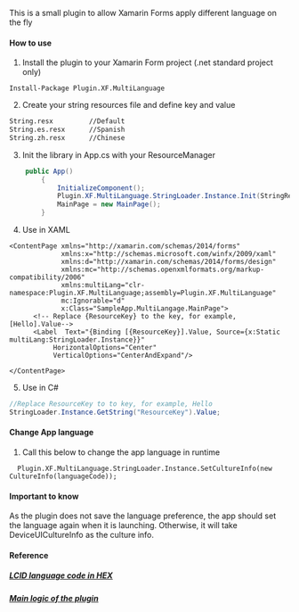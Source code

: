 This is a small plugin to allow Xamarin Forms apply different language on the fly

#### How to use
1. Install the plugin to your Xamarin Form project (.net standard project only)
```
Install-Package Plugin.XF.MultiLanguage
```

2. Create your string resources file and define key and value
```XML
String.resx         //Default
String.es.resx      //Spanish
String.zh.resx      //Chinese
```

3. Init the library in App.cs with your ResourceManager
```C#
    public App()
        {
            InitializeComponent();
            Plugin.XF.MultiLanguage.StringLoader.Instance.Init(StringRes.ResourceManager);
            MainPage = new MainPage();
        }
```

4. Use in XAML
```XAML
<ContentPage xmlns="http://xamarin.com/schemas/2014/forms"
             xmlns:x="http://schemas.microsoft.com/winfx/2009/xaml"
             xmlns:d="http://xamarin.com/schemas/2014/forms/design"
             xmlns:mc="http://schemas.openxmlformats.org/markup-compatibility/2006"
             xmlns:multiLang="clr-namespace:Plugin.XF.MultiLanguage;assembly=Plugin.XF.MultiLanguage"
             mc:Ignorable="d"
             x:Class="SampleApp.MultiLangage.MainPage">
      <!-- Replace {ResourceKey} to the key, for example, [Hello].Value-->
      <Label  Text="{Binding [{ResourceKey}].Value, Source={x:Static multiLang:StringLoader.Instance}}" 
           HorizontalOptions="Center"
           VerticalOptions="CenterAndExpand"/>
           
</ContentPage>
```

5. Use in C#
```C#
//Replace ResourceKey to to key, for example, Hello
StringLoader.Instance.GetString("ResourceKey").Value;
```

#### Change App language
1. Call this below to change the app language in runtime
```#C
  Plugin.XF.MultiLanguage.StringLoader.Instance.SetCultureInfo(new CultureInfo(languageCode));
```

#### Important to know
As the plugin does not save the language preference, the app should set the language again when it is launching. Otherwise, it will take DeviceUICultureInfo as the culture info.


#### Reference
##### <a href="https://docs.microsoft.com/en-us/openspecs/windows_protocols/ms-lcid/70feba9f-294e-491e-b6eb-56532684c37f">LCID language code in HEX</a>
##### <a href="https://stackoverflow.com/questions/44410407/xamarin-forms-change-ui-language-at-runtime-xaml">Main logic of the plugin</a>
